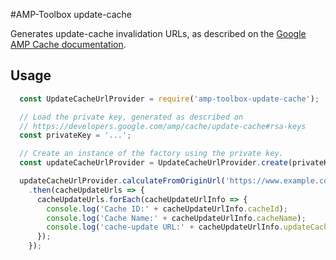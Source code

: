 #AMP-Toolbox update-cache

Generates update-cache invalidation URLs, as described on the [Google AMP Cache documentation](
https://developers.google.com/amp/cache/update-ping#update-cache-request).

## Usage
```javascript
  const UpdateCacheUrlProvider = require('amp-toolbox-update-cache');

  // Load the private key, generated as described on 
  // https://developers.google.com/amp/cache/update-cache#rsa-keys
  const privateKey = '...';

  // Create an instance of the factory using the private key.
  const updateCacheUrlProvider = UpdateCacheUrlProvider.create(privateKey);

  updateCacheUrlProvider.calculateFromOriginUrl('https://www.example.com')
    .then(cacheUpdateUrls => {
      cacheUpdateUrls.forEach(cacheUpdateUrlInfo => {
        console.log('Cache ID:' + cacheUpdateUrlInfo.cacheId);
        console.log('Cache Name:' + cacheUpdateUrlInfo.cacheName);
        console.log('cache-update URL:' + cacheUpdateUrlInfo.updateCacheUrl);
      });
    });
```